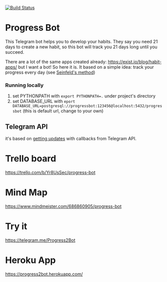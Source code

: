 [![Build Status](https://travis-ci.org/kiote/progressbot.svg?branch=master)](https://travis-ci.org/kiote/progressbot)

# Progress Bot

This Telegram bot helps you to develop your habits. They say you need 21 days to create a new habit, so this bot will track you 21 days long until you succeed. 

There are a lot of the same apps created already: https://exist.io/blog/habit-apps/ but I want a bot! So here it is. It based on a simple idea: track your progress every day (see [Seinfeld's method](http://lifehacker.com/281626/jerry-seinfelds-productivity-secret))

### Running locally

1. set PYTHONPATH with `export PYTHONPATH=.` under project's directory
2. set DATABASE_URL with `eport DATABASE_URL=postgresql://progressbot:123456@localhost:5432/progressbot` (this is default url, change to your own)

## Telegram API

it's based on [getting updates](https://core.telegram.org/bots/api#getting-updates) with callbacks from Telegram API.

# Trello board

https://trello.com/b/Yr8UsSec/progress-bot

# Mind Map

https://www.mindmeister.com/686860905/progress-bot

# Try it

https://telegram.me/Progress2Bot

# Heroku App

https://progress2bot.herokuapp.com/
